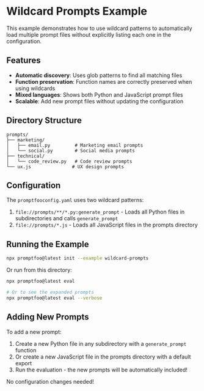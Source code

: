 # Wildcard Prompts Example

This example demonstrates how to use wildcard patterns to automatically load multiple prompt files without explicitly listing each one in the configuration.

## Features

- **Automatic discovery**: Uses glob patterns to find all matching files
- **Function preservation**: Function names are correctly preserved when using wildcards
- **Mixed languages**: Shows both Python and JavaScript prompt files
- **Scalable**: Add new prompt files without updating the configuration

## Directory Structure

```text
prompts/
├── marketing/
│   ├── email.py         # Marketing email prompts
│   └── social.py        # Social media prompts
├── technical/
│   └── code_review.py   # Code review prompts
└── ux.js               # UX design prompts
```

## Configuration

The `promptfooconfig.yaml` uses two wildcard patterns:

1. `file://prompts/**/*.py:generate_prompt` - Loads all Python files in subdirectories and calls `generate_prompt`
2. `file://prompts/*.js` - Loads all JavaScript files in the prompts directory

## Running the Example

```bash
npx promptfoo@latest init --example wildcard-prompts
```

Or run from this directory:

```bash
npx promptfoo@latest eval

# Or to see the expanded prompts
npx promptfoo@latest eval --verbose
```

## Adding New Prompts

To add a new prompt:

1. Create a new Python file in any subdirectory with a `generate_prompt` function
2. Or create a new JavaScript file in the prompts directory with a default export
3. Run the evaluation - the new prompts will be automatically included!

No configuration changes needed!
